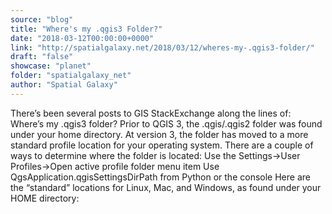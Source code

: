 ```yaml
---
source: "blog"
title: "Where's my .qgis3 Folder?"
date: "2018-03-12T00:00:00+0000"
link: "http://spatialgalaxy.net/2018/03/12/wheres-my-.qgis3-folder/"
draft: "false"
showcase: "planet"
folder: "spatialgalaxy_net"
author: "Spatial Galaxy"
---
```


There&rsquo;s been several posts to GIS StackExchange along the lines of:
Where&rsquo;s my .qgis3 folder?
Prior to QGIS 3, the .qgis/.qgis2 folder was found under your home directory. At version 3, the folder has moved to a more standard profile location for your operating system.
There are a couple of ways to determine where the folder is located:
 Use the Settings-&gt;User Profiles-&gt;Open active profile folder menu item Use QgsApplication.qgisSettingsDirPath from Python or the console  Here are the &ldquo;standard&rdquo; locations for Linux, Mac, and Windows, as found under your HOME directory:
